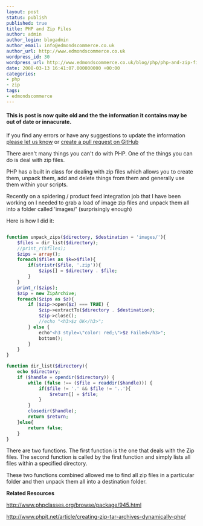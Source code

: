 ```yaml
---
layout: post
status: publish
published: true
title: PHP and Zip Files
author: admin
author_login: blogadmin
author_email: info@edmondscommerce.co.uk
author_url: http://www.edmondscommerce.co.uk
wordpress_id: 30
wordpress_url: http://www.edmondscommerce.co.uk/blog/php/php-and-zip-files/
date: 2008-03-13 16:41:07.000000000 +00:00
categories:
- php
- zip
tags:
- edmondscommerce
---
```

<div class="oldpost"><h4>This is post is now quite old and the the information it contains may be out of date or innacurate.</h4>
<p>
If you find any errors or have any suggestions to update the information <a href="http://edmondscommerce.github.io/contact-us/index.html">please let us know</a>
or <a href="https://github.com/edmondscommerce/edmondscommerce.github.io">create a pull request on GitHub</a>
</p>
</div>
There aren't many things you can't do with PHP. One of the things you can do is deal with zip files.

PHP has a built in class for dealing with zip files which allows you to create them, unpack them, add and delete things from them and generally use them within your scripts.

Recently on a spidering / product feed integration job that I have been working on I needed to grab a load of image zip files and unpack them all into a folder called 'images/' (surprisingly enough)

Here is how I did it:

```php

function unpack_zips($directory, $destination = 'images/'){
	$files = dir_list($directory);
	//print_r($files);
	$zips = array();
	foreach($files as $k=>$file){
		if(stristr($file, '.zip')){
			$zips[] = $directory . $file;
		}
	}
	print_r($zips);
	$zip = new ZipArchive;
	foreach($zips as $z){
		if ($zip->open($z) === TRUE) {
			$zip->extractTo($directory . $destination);
			$zip->close();
			//echo "<h3>$z OK</h3>";
		} else {
			echo"<h3 style=\"color: red;\">$z Failed</h3>";
			bottom();
		}	
	}
}

function dir_list($directory){
	echo $directory;
	if ($handle = opendir($directory)) {
		while (false !== ($file = readdir($handle))) {
			if($file != '.' && $file != '..'){
				$return[] = $file;
			}
		}
		closedir($handle);
		return $return;
	}else{		
		return false;
	}
}

```

There are two functions. The first function is the one that deals with the Zip files. The second function is called by the first function and simply lists all files within a specified directory.

These two functions combined allowed me to find all zip files in a particular folder and then unpack them all into a destination folder.

<b>Related Resources</b>

<a href="http://www.phpclasses.org/browse/package/945.html" rel="nofollow">http://www.phpclasses.org/browse/package/945.html</a>

<a rel="nofollow" href="http://www.phpit.net/article/creating-zip-tar-archives-dynamically-php/">http://www.phpit.net/article/creating-zip-tar-archives-dynamically-php/</a>
